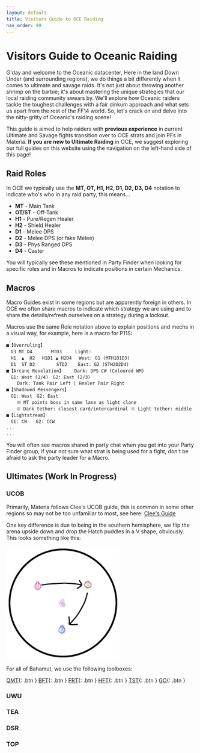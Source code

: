 ```yaml
---
layout: default
title: Visitors Guide to OCE Raiding
nav_order: 99
---
```


# Visitors Guide to Oceanic Raiding

G'day and welcome to the Oceanic datacenter, Here in the land Down Under (and surrounding regions), we do things a bit differently when it comes to ultimate and savage raids. It's not just about throwing another shrimp on the barbie; it's about mastering the unique strategies that our local raiding community swears by. We'll explore how Oceanic raiders tackle the toughest challenges with a fair dinkum approach and what sets us apart from the rest of the FF14 world. So, let's crack on and delve into the nitty-gritty of Oceanic's raiding scene!

This guide is aimed to help raiders with **previous experience** in current Ultimate and Savage fights transition over to OCE strats and join PFs in Materia. **If you are new to Ultimate Raiding** in OCE, we suggest exploring our full guides on this website using the navigation on the left-hand side of this page! 

## Raid Roles

In OCE we typically use the **MT, OT, H1, H2, D1, D2, D3, D4** notation to indicate who's who in any raid party, this means...

- **MT** - Main Tank
- **OT/ST** - Off-Tank
- **H1** - Pure/Regen Healer
- **H2** - Shield Healer
- **D1** - Melee DPS
- **D2** - Melee DPS (or fake Melee)
- **D3** - Phys Ranged DPS
- **D4** - Caster

You will typically see these mentioned in Party Finder when looking for specific roles and in Macros to indicate positions in certain Mechanics. 

## Macros

Macro Guides exist in some regions but are apparently foreign in others. In OCE we often share macros to indicate which strategy we are using and to share the details/refresh ourselves on a strategy during a lockout. 

Macros use the same Role notation above to explain positions and mechs in a visual way, for example, here is a macro for P11S: 

```
■【Overruling】
　D3 MT D4　　　  MTD3　　　Light: 
　H1  ▲  H2　 H1D1 ▲ H2D4　 West: G1 (MTH1D1D3) 
　D1  ST D2　　　   STD2    East: G2 (STH2D2D4)
■【Arcane Revelation】    Dark: DPS CW (Coloured WM)
　G1: West (1/4)　G2: East (2/3)
    Dark: Tank Pair Left | Healer Pair Right
■【Shadowed Messengers】
　G1: West　G2: East  
    ※ MT points boss in same lane as light clone　
　  ※ Dark tether: closest card/intercardinal ※ Light tether: middle
■【Lightstream】
　G1: CW　　G2: CCW
...
...
```

You will often see macros shared in party chat when you get into your Party Finder group, if your not sure what strat is being used for a fight, don't be afraid to ask the party leader for a Macro.

## Ultimates (Work In Progress)

### UCOB

Primarily, Materia follows Clee's UCOB guide, this is common in some other regions so may not be too unfamiliar to most, see here: [Clee's Guide](https://ultimates.guide/ucob/)

One key difference is due to being in the southern hemisphere, we flip the arena upside down and drop the Hatch puddles in a V shape, obviously. This looks something like this: 

<img src="./assets/images/ucobmarkers.png" alt="UCOB Markers" style="height: 300px">

For all of Bahamut, we use the following toolboxes: 

[QMT](https://ff14.toolboxgaming.space/?id=877146678916361&preview=1){: .btn }
[BFT](https://ff14.toolboxgaming.space/?id=838145884536361&preview=1){: .btn }
[FRT](https://ff14.toolboxgaming.space/?id=810783368854861&preview=1){: .btn }
[HFT](https://ff14.toolboxgaming.space/?id=740246169786361&preview=1){: .btn }
[TST](https://ff14.toolboxgaming.space/?id=141245760517361&preview=1){: .btn }
[GO](https://ff14.toolboxgaming.space/?id=803246524767361&preview=1){: .btn }

### UWU

### TEA

### DSR



### TOP
